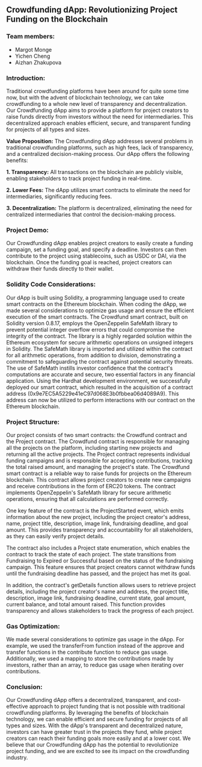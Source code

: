 ## Crowdfunding dApp: Revolutionizing Project Funding on the Blockchain
### Team members: 
 - Margot Monge
 - Yichen Cheng
 - Aizhan Zhakupova
### Introduction:
Traditional crowdfunding platforms have been around for quite some time now, but with the advent of blockchain technology, we can take crowdfunding to a whole new level of transparency and decentralization. Our Crowdfunding dApp aims to provide a platform for project creators to raise funds directly from investors without the need for intermediaries. This decentralized approach enables efficient, secure, and transparent funding for projects of all types and sizes.

**Value Proposition:**
The Crowdfunding dApp addresses several problems in traditional crowdfunding platforms, such as high fees, lack of transparency, and a centralized decision-making process. Our dApp offers the following benefits:

**1. Transparency:** All transactions on the blockchain are publicly visible, enabling stakeholders to track project funding in real-time.

**2. Lower Fees:** The dApp utilizes smart contracts to eliminate the need for intermediaries, significantly reducing fees.

**3. Decentralization:** The platform is decentralized, eliminating the need for centralized intermediaries that control the decision-making process.

### Project Demo:
Our Crowdfunding dApp enables project creators to easily create a funding campaign, set a funding goal, and specify a deadline. Investors can then contribute to the project using stablecoins, such as USDC or DAI, via the blockchain. Once the funding goal is reached, project creators can withdraw their funds directly to their wallet.

### Solidity Code Considerations:
Our dApp is built using Solidity, a programming language used to create smart contracts on the Ethereum blockchain. 
When coding the dApp, we made several considerations to optimize gas usage and ensure the efficient execution of the smart contracts.
The Crowdfund smart contract, built on Solidity version 0.8.17, employs the OpenZeppelin SafeMath library to prevent potential integer overflow errors that could compromise the integrity of the contract. The library is a highly regarded solution within the Ethereum ecosystem for secure arithmetic operations on unsigned integers in Solidity. The SafeMath library is imported and utilized within the contract for all arithmetic operations, from addition to division, demonstrating a commitment to safeguarding the contract against potential security threats. The use of SafeMath instills investor confidence that the contract's computations are accurate and secure, two essential factors in any financial application.
Using the Hardhat development environment, we successfully deployed our smart contract, which resulted in the acquisition of a contract address (0x9e7EC5A5229e41eC97d068E3b0fbbea06d4089A9). This address can now be utilized to perform interactions with our contract on the Ethereum blockchain.

### Project Structure:
Our project consists of two smart contracts: the Crowdfund contract and the Project contract. The Crowdfund contract is responsible for managing all the projects on the platform, including starting new projects and returning all the active projects. The Project contract represents individual funding campaigns and is responsible for accepting contributions, tracking the total raised amount, and managing the project's state. 
The Crowdfund smart contract is a reliable way to raise funds for projects on the Ethereum blockchain. This contract allows project creators to create new campaigns and receive contributions in the form of ERC20 tokens. The contract implements OpenZeppelin's SafeMath library for secure arithmetic operations, ensuring that all calculations are performed correctly.

One key feature of the contract is the ProjectStarted event, which emits information about the new project, including the project creator's address, name, project title, description, image link, fundraising deadline, and goal amount. This provides transparency and accountability for all stakeholders, as they can easily verify project details.

The contract also includes a Project state enumeration, which enables the contract to track the state of each project. The state transitions from Fundraising to Expired or Successful based on the status of the fundraising campaign. This feature ensures that project creators cannot withdraw funds until the fundraising deadline has passed, and the project has met its goal.

In addition, the contract's getDetails function allows users to retrieve project details, including the project creator's name and address, the project title, description, image link, fundraising deadline, current state, goal amount, current balance, and total amount raised. This function provides transparency and allows stakeholders to track the progress of each project.

### Gas Optimization:
We made several considerations to optimize gas usage in the dApp. For example, we used the transferFrom function instead of the approve and transfer functions in the contribute function to reduce gas usage. Additionally, we used a mapping to store the contributions made by investors, rather than an array, to reduce gas usage when iterating over contributions.

### Conclusion:
Our Crowdfunding dApp offers a decentralized, transparent, and cost-effective approach to project funding that is not possible with traditional crowdfunding platforms. By leveraging the benefits of blockchain technology, we can enable efficient and secure funding for projects of all types and sizes. With the dApp's transparent and decentralized nature, investors can have greater trust in the projects they fund, while project creators can reach their funding goals more easily and at a lower cost. We believe that our Crowdfunding dApp has the potential to revolutionize project funding, and we are excited to see its impact on the crowdfunding industry.
